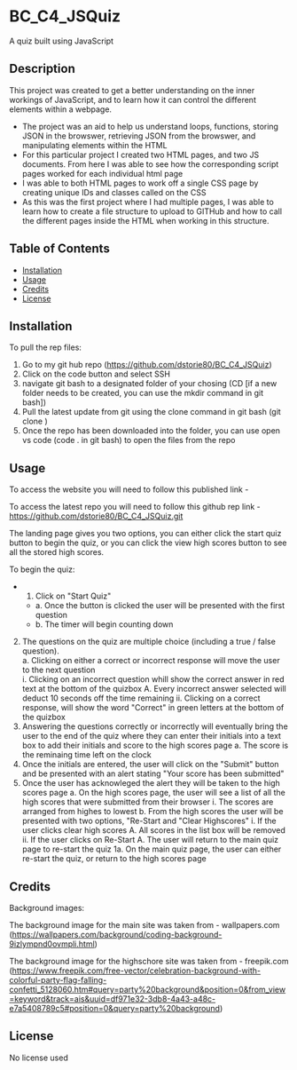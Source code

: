 # BC_C4_JSQuiz
A quiz built using JavaScript

## Description

This project was created to get a better understanding on the inner workings of JavaScript, and to learn how it can control the different elements within a webpage.

- The project was an aid to help us understand loops, functions, storing JSON in the browswer, retrieving JSON from the browswer, and manipulating elements within the HTML
- For this particular project I created two HTML pages, and two JS documents. From here I was able to see how the corresponding script pages worked for each individual html page
- I was able to both HTML pages to work off a single CSS page by creating unique IDs and classes called on the CSS
- As this was the first project where I had multiple pages, I was able to learn how to create a file structure to upload to GITHub and how to call the different pages inside 
  the HTML when working in this structure.


## Table of Contents 

- [Installation](#installation)
- [Usage](#usage)
- [Credits](#credits)
- [License](#license)

## Installation

To pull the rep files:
1. Go to my git hub repo (https://github.com/dstorie80/BC_C4_JSQuiz) 
2. Click on the code button and select SSH
3. navigate git bash to a designated folder of your chosing (CD <filepath/> [if a new folder needs to be created, you can use the mkdir command in git bash])
4. Pull the latest update from git using the clone command in git bash (git clone <repo url>)
5. Once the repo has been downloaded into the folder, you can use open vs code (code . in git bash) to open the files from the repo



## Usage

To access the website you will need to follow this published link - 

To access the latest repo you will need to follow this github rep link - https://github.com/dstorie80/BC_C4_JSQuiz.git

The landing page gives you two options, you can either click the start quiz button to begin the quiz, or you can click the view high scores button to see all the stored high scores.

To begin the quiz:

- 1. Click on "Start Quiz"
	- a. Once the button is clicked the user will be presented with the first question
	- b. The timer will begin counting down 
2. The questions on the quiz are multiple choice (including a true / false question).  
	a. Clicking on either a correct or incorrect response will move the user to the next question		
	        i. Clicking on an incorrect question whill show the correct answer in red text at the bottom of the quizbox
			A. Every incorrect answer selected will deduct 10 seconds off the time remaining
	       ii. Clicking on a correct response, will show the word "Correct" in green letters at the bottom of the quizbox
3. Answering the questions correctly or incorrectly will eventually bring the user to the end of the quiz where they can enter their initials into a text box to add their initials and score to the high scores page
	a. The score is the reminaing time left on the clock
4. Once the initials are entered, the user will click on the "Submit" button and be presented with an alert stating "Your score has been submitted"
5. Once the user has acknowleged the alert they will be taken to the high scores page
	a. On the high scores page, the user will see a list of all the high scores that were submitted from their browser
		i. The scores are arranged from highes to lowest
	b. From the high scores the user will be presented with two options, "Re-Start and "Clear Highscores"
		i. If the user clicks clear high scores
			A. All scores in the list box will be removed 
	       ii. If the user clicks on Re-Start
			A. The user will return to the main quiz page to re-start the quiz
				1a. On the main quiz page, the user can either re-start the quiz, or return to the high scores page



## Credits

Background images:

The background image for the main site was taken from - wallpapers.com (https://wallpapers.com/background/coding-background-9izlympnd0ovmpli.html)

The background image for the highschore site was taken from - freepik.com (https://www.freepik.com/free-vector/celebration-background-with-colorful-party-flag-falling-confetti_5128060.htm#query=party%20background&position=0&from_view=keyword&track=ais&uuid=df971e32-3db8-4a43-a48c-e7a5408789c5#position=0&query=party%20background)


## License

No license used 
